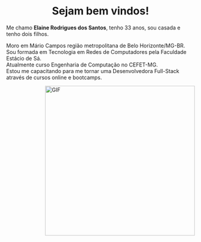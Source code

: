<h1 align="center"> Sejam bem vindos! </h1>

Me chamo **Elaine Rodrigues dos Santos**, tenho 33 anos, sou casada e tenho dois filhos.</b>

<p align="left" >
Moro em Mário Campos região metropolitana de Belo Horizonte/MG-BR.<br />
Sou formada em Tecnologia em Redes de Computadores pela Faculdade Estácio de Sá.<br/>
Atualmente curso Engenharia de Computação no CEFET-MG.<br/>
Estou me capacitando para me tornar uma Desenvolvedora Full-Stack através de cursos online e bootcamps.<br/>
</p>


<img align="right" alt="GIF" src="https://octocat-generator-assets.githubusercontent.com/my-octocat-1623688364333.png" width="400px" />


